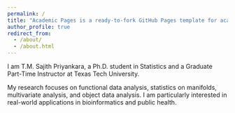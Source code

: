 ```yaml
---
permalink: /
title: "Academic Pages is a ready-to-fork GitHub Pages template for academic personal websites"
author_profile: true
redirect_from: 
  - /about/
  - /about.html
---
```


I am T.M. Sajith Priyankara, a Ph.D. student in Statistics and a Graduate Part-Time Instructor at Texas Tech University. 

My research focuses on functional data analysis, statistics on manifolds, multivariate analysis, and object data analysis. I am particularly interested in real-world applications in bioinformatics and public health.


